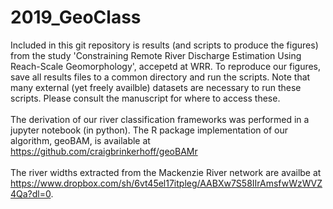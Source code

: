 # 2019_GeoClass
Included in this git repository is results (and scripts to produce the figures) from the study 'Constraining Remote River Discharge Estimation Using Reach-Scale Geomorphology', accepetd at WRR. To reproduce our figures, save all results files to a common directory and run the scripts. Note that many external (yet freely availble) datasets are necessary to run these scripts. Please consult the manuscript for where to access these.
<br><br>
The derivation of our river classification frameworks was performed in a jupyter notebook (in python). The R package implementation of our algorithm, geoBAM, is available at https://github.com/craigbrinkerhoff/geoBAMr
<br><br>
The river widths extracted from the Mackenzie River network are availbe at https://www.dropbox.com/sh/6vt45el17itpleg/AABXw7S58IIrAmsfwWzWVZ4Qa?dl=0.
